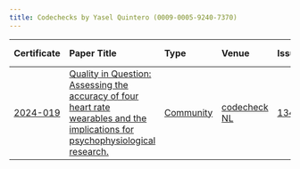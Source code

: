 ```yaml
---
title: Codechecks by Yasel Quintero (0009-0005-9240-7370)
---
```



|Certificate |Paper Title                                                                                                                      |Type      |Venue        |Issue |Report                                  |Check date |
|:-------|:---------------------------------------------|:------------------|:------------------|:---|:--------------------------|:------------------|
|[2024-019](https://codecheck.org.uk/register/certs/2024-019/)|[Quality in Question: Assessing the accuracy of four heart rate wearables and the implications for psychophysiological research. ](https://doi.org/10.31219/osf.io/wkzsn)|[Community](https://codecheck.org.uk/register/venues/communities)|[codecheck NL](https://codecheck.org.uk/register/venues/communities/codecheck_nl)|[134](https://github.com/codecheckers/register/issues/134)|https://doi.org/10.5281/zenodo.14279041 |2024-12-04 |
